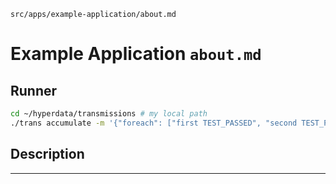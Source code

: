 `src/apps/example-application/about.md`

# Example Application `about.md`

## Runner

```sh
cd ~/hyperdata/transmissions # my local path
./trans accumulate -m '{"foreach": ["first TEST_PASSED", "second TEST_PASSED", "third TEST_PASSED"]}'
```

## Description

---
